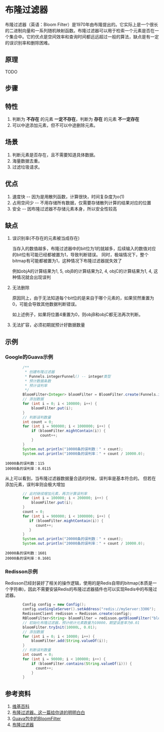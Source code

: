 # 布隆过滤器

布隆过滤器（英语：Bloom Filter）是1970年由布隆提出的。它实际上是一个很长的二进制向量和一系列随机映射函数。布隆过滤器可以用于检索一个元素是否在一个集合中。它的优点是空间效率和查询时间都远远超过一般的算法，缺点是有一定的误识别率和删除困难。

## 原理
TODO 

## 步骤

## 特性
1. 判断为 **不存在** 的元素 **一定不存在**，判断为 **存在** 的元素 **不一定存在**
2. 可以中途添加元素，但不可以中途删除元素。

## 场景
1. 判断元素是否存在，且不需要知道具体数据。
2. 海量数据去重。
3. 过滤垃圾请求。


## 优点
1. 速度快 -- 因为是用散列函数，计算很快，时间复杂度为o(1)
2. 占用空间少 -- 不用存储所有数据，仅需要存储散列计算的结果对应的位置
3. 安全 -- 因布隆过滤器不存储元素本身，所以安全性较高


## 缺点
1. 误识别率(不存在的元素被当成存在)

    当存入的数值越多，布隆过滤器中的bit位为1的就越多，后续输入的数值对应的bit位有可能已经都被置为1，导致判断错误。
    同时，极端情况下，整个bitmap有可能都被置为1，这种情况下布隆过滤器就失效了
    
    例如objA的计算结果为1, 5, objB的计算结果为2, 4, objC的计算结果为1, 4, 这种情况就会出现误判


2. 无法删除

    原因同上，由于无法知道每个bit位的是来自于哪个元素的，如果贸然重置为0，可能会导致其他数据判断错误。
    
    如上述例子，如果将位置4重置为0，则objB和objC都无法再次判断。


3. 无法扩容，必须初期就预计好数据数量


## 示例
### Google的Guava示例
```java
        /**
         * 创建布隆过滤器
         * Funnels.integerFunnel() -- integer类型
         * 预计数据条数
         * 预计误判率
         */
        BloomFilter<Integer> bloomFilter = BloomFilter.create(Funnels.integerFunnel(), 100000, 0.01);
        // 添加数据
        for (int i = 0; i < 100000; i++) {
            bloomFilter.put(i);
        }
        // 判断误判数量
        int count = 0;
        for (int i = 900000; i < 1000000; i++) {
            if (bloomFilter.mightContain(i)) {
                count++;
            }
        }
        System.out.println("10000条的误判数：" + count);
        System.out.println("10000条的误判率：" + count / 10000.0);
```
```log
10000条的误判数：115
10000条的误判率：0.0115
```
从上可以看到，当布隆过滤器数据量合适的时候，误判率是基本符合的。
但若在添加元素，误判率则会极大增加
```java
        // 此时继续增加元素，再次计算误判率
        for (int i = 100000; i < 200000; i++) {
            bloomFilter.put(i);
        }
        count = 0;
        for (int i = 900000; i < 1000000; i++) {
           if (bloomFilter.mightContain(i)) {
              count++;
           }
        }
        System.out.println("20000条的误判数：" + count);
        System.out.println("20000条的误判率：" + count / 10000.0);
```
```log
20000条的误判数：1601
20000条的误判率：0.1601
```

### Redisson示例
Redisson已经封装好了相关的操作逻辑，使用的是Redis自带的bitmap(本质是一个字符串)，因此不需要安装Redis的布隆过滤器插件也可以实现Redis中的布隆过滤器。
```java
        Config config = new Config();
        config.useSingleServer().setAddress("redis://myServer:3306");
        RedissonClient redisson = Redisson.create(config);
        RBloomFilter<String> bloomFilter = redisson.getBloomFilter("bloomFilter");
        // 初始化布隆过滤器，预计统计元素数量为10000，期望误差率为0.01
        bloomFilter.tryInit(10000L, 0.01);
        // 添加数据
        for (int i = 0; i < 10000; i++) {
            bloomFilter.add(String.valueOf(i));
        }
        // 判断误判数量
        int count = 0;
        for (int i = 90000; i < 100000; i++) {
            if (bloomFilter.contains(String.valueOf(i))) {
              count++;
            }
        }
```


## 参考资料
1. [维基百科](https://zh.wikipedia.org/wiki/%E5%B8%83%E9%9A%86%E8%BF%87%E6%BB%A4%E5%99%A8)
2. [布隆过滤器，这一篇给你讲的明明白白](https://developer.aliyun.com/article/773205)
3. [Guava包中的BloomFilter](https://blog.csdn.net/zc19921215/article/details/91047708)
4. [布隆过滤器](https://www.cnblogs.com/Howlet/p/12688707.html)